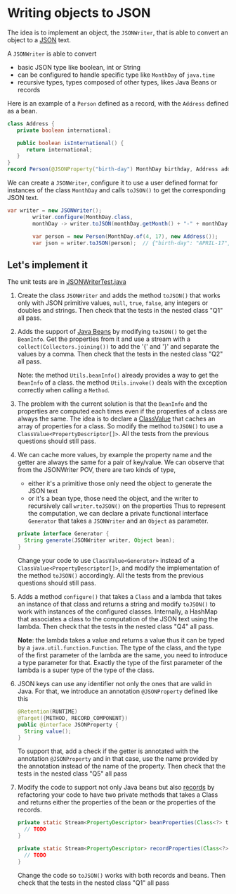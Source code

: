 # Writing objects to JSON

The idea is to implement an object, the `JSONWriter`, that is able to convert an object to a
[JSON](https://json.org) text.

A `JSONWriter` is able to convert
- basic JSON type like boolean, int or String
- can be configured to handle specific type like `MonthDay` of `java.time`
- recursive types, types composed of other types, likes Java Beans or records

Here is an example of a `Person` defined as a record, with the `Address` defined as a bean.

```java
class Address {
   private boolean international;

   public boolean isInternational() {
      return international;
   }
}
record Person(@JSONProperty("birth-day") MonthDay birthday, Address address) { }
```

We can create a `JSONWriter`, configure it to use a user defined format for instances of the class `MonthDay`
and calls `toJSON()` to get the corresponding JSON text.

```java
var writer = new JSONWriter();
        writer.configure(MonthDay.class,
        monthDay -> writer.toJSON(monthDay.getMonth() + "-" + monthDay.getDayOfMonth()));

        var person = new Person(MonthDay.of(4, 17), new Address());
        var json = writer.toJSON(person);  // {"birth-day": "APRIL-17", "address": {"international": false}}
```


## Let's implement it

The unit tests are in [JSONWriterTest.java](src/test/java/com/github/forax/framework/mapper/JSONWriterTest.java)

1. Create the class `JSONWriter` and adds the method `toJSON()` that works only with
   JSON primitive values, `null`, `true`, `false`, any integers or doubles and strings.
   Then check that the tests in the nested class "Q1" all pass.

2. Adds the support of [Java Beans](../COMPANION.md#java-bean-and-beaninfo) by modifying `toJSON()` to get the `BeanInfo`.
   Get the properties  from it and use a stream with a `collect(Collectors.joining())`
   to add the '{' and '}' and  separate the values by a comma.
   Then check that the tests in the nested class "Q2" all pass.

   Note: the method `Utils.beanInfo()` already provides a way to get the `BeanInfo` of a class.
   the method `Utils.invoke()` deals with the exception correctly when calling a `Method`.

3. The problem with the current solution is that the `BeanInfo` and the properties are computed each times
   even if the properties of a class are always the same.
   The idea is to declare a [ClassValue](../COMPANION.md#classvalue) that caches an array of properties for a class.
   So modify the method `toJSON()` to use a `ClassValue<PropertyDescriptor[]>`.
   All the tests from the previous questions should still pass.

4. We can cache more values, by example the property name and the getter are always the same for a pair of key/value.
   We can observe that from the JSONWriter POV, there are two kinds of type,
   - either it's a primitive those only need the object to generate the JSON text
   - or it's a bean type, those need the object, and the writer to recursively call `writer.toJSON()`
     on the properties
     Thus to represent the computation, we can declare a private functional interface `Generator` that takes
     a `JSONWriter` and an `Object` as parameter.
   ```java
   private interface Generator {
     String generate(JSONWriter writer, Object bean);
   }
   ```
   Change your code to use `ClassValue<Generator>` instead of a `ClassValue<PropertyDescriptor[]>`,
   and modify the implementation of the method `toJSON()` accordingly.
   All the tests from the previous questions should still pass.

5. Adds a method `configure()` that takes a `Class` and a lambda that takes an instance of that class
   and returns a string and modify `toJSON()` to work with instances of the configured classes.
   Internally, a HashMap that associates a class to the computation of the JSON text using the lambda.
   Then check that the tests in the nested class "Q4" all pass.

   **Note**: the lambda takes a value and returns a value thus it can be typed by a `java.util.function.Function`.
   The type of the class, and the type of the first parameter of the lambda are the same,
   you need to introduce a type parameter for that. Exactly the type of the first parameter of the
   lambda is a super type of the type of the class.

6. JSON keys can use any identifier not only the ones that are valid in Java.
   For that, we introduce an annotation `@JSONProperty` defined like this
   ```java
   @Retention(RUNTIME)
   @Target({METHOD, RECORD_COMPONENT})
   public @interface JSONProperty {
     String value();
   }
   ```
   To support that, add a check if the getter is annotated with the annotation `@JSONProperty`
   and in that case, use the name provided by the annotation instead of the name of the property.
   Then check that the tests in the nested class "Q5" all pass

7. Modify the code to support not only Java beans but also [records](../COMPANION.md#record) by refactoring
   your code to have two private methods  that takes a Class and returns either the properties of the bean
   or the properties of the records.
   ```java
   private static Stream<PropertyDescriptor> beanProperties(Class<?> type) {
     // TODO
   }

   private static Stream<PropertyDescriptor> recordProperties(Class<?> type) {
     // TODO
   }
   ```
   Change the code so `toJSON()` works with both records and beans.
   Then check that the tests in the nested class "Q1" all pass
